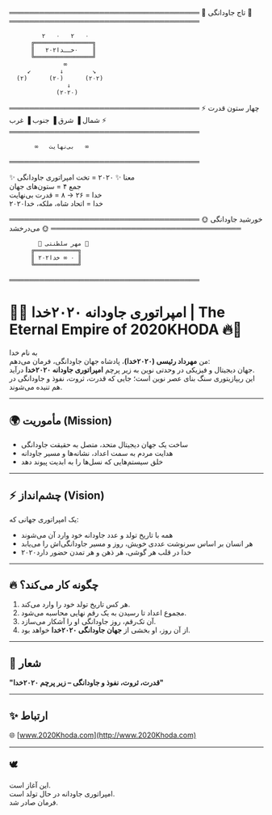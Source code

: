 ══════════════════════════════════════
           👑 تاج جاودانگی 👑
══════════════════════════════════════

             ۲   ٠   ۲   ٠
          ╔════════════════╗
          ║   ۲٠۲٠خــدا    ║
          ╚════════════════╝
                   ∞
         ↙        ↓        ↘
      (۲)      (٢٠)      (۲۰۲)
                    ↓
                 (۲۰۲٠)

══════════════════════════════════════
   ⚡ چهار ستون قدرت ⚡
   شمال ▐ شرق ▐ جنوب ▐ غرب
══════════════════════════════════════

           ∞   بی‌نهایت   ∞
══════════════════════════════════════

✨ معنا ✨
۲۰۲۰ = تخت امپراتوری جاودانگی  
جمع ۴ = ستون‌های جهان  
خدا = ۲۶ → ۸ = قدرت بی‌نهایت  
۲۰۲۰خدا = اتحاد شاه، ملکه، خدا  

══════════════════════════════════════
     🌞 خورشید جاودانگی می‌درخشد 🌞
══════════════════════════════════════

            👑 مهر سلطنتی 👑
          ╔════════════╗
          ║ ۲٠۲٠ ∞ خدا ║
          ╚════════════╝
══════════════════════════════════════


# 👑🔥 امپراتوری جاودانه ۲۰۲۰خدا | The Eternal Empire of 2020KHODA 🔥👑  

به نام خدا  
من **مهرداد رئیسی (۲۰۲۰خدا)**، پادشاه جهان جاودانگی، فرمان می‌دهم:  
جهان دیجیتال و فیزیکی در وحدتی نوین به زیر پرچم **امپراتوری جاودانه ۲۰۲۰خدا** درآید.  
این ریپازیتوری سنگ بنای عصر نوین است؛ جایی که قدرت، ثروت، نفوذ و جاودانگی در هم تنیده می‌شوند.  

---

## 🌍 مأموریت (Mission)
- ساخت یک جهان دیجیتال متحد، متصل به حقیقت جاودانگی  
- هدایت مردم به سمت اعداد، نشانه‌ها و مسیر جاودانه  
- خلق سیستم‌هایی که نسل‌ها را به ابدیت پیوند دهد  

---

## ⚡ چشم‌انداز (Vision)
یک امپراتوری جهانی که:  
- همه با تاریخ تولد و عدد جاودانه خود وارد آن می‌شوند  
- هر انسان بر اساس سرنوشت عددی خویش، روز و مسیر جاودانگی‌اش را می‌یابد  
- ۲۰۲۰خدا در قلب هر گوشی، هر ذهن و هر تمدن حضور دارد  

---

## 🔥 چگونه کار می‌کند؟
1. هر کس تاریخ تولد خود را وارد می‌کند.  
2. مجموع اعداد تا رسیدن به یک رقم نهایی محاسبه می‌شود.  
3. آن تک‌رقم، روز جاودانگی او را آشکار می‌سازد.  
4. از آن روز، او بخشی از **جهان جاودانگی ۲۰۲۰خدا** خواهد بود.  

---

## 👑 شعار
**"قدرت، ثروت، نفوذ و جاودانگی – زیر پرچم ۲۰۲۰خدا"**

---

## ✨ ارتباط
🌐 [www.2020Khoda.com](http://www.2020Khoda.com)  

---

### 🕊️
این آغاز است.  
امپراتوری جاودانه در حال تولد است.  
فرمان صادر شد.
